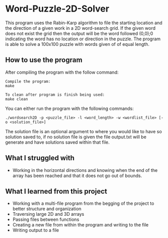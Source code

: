 # Word-Puzzle-2D-Solver

This program uses the Rabin-Karp algorithm to file the starting location and the direction of a given work in a 2D word-search grid. If the given word does not exist the grid then the output will be the word followed (0,0);0 indicating the word has no location or direction in the puzzle.
The program is able to solve a 100x100 puzzle with words given of of equal length.

## How to use the program

After compiling the program with the follow command:
```
Compile the program:
make

To clean after program is finish being used:
make clean
```
You can either run the program with the following commands:
```
./wordsearch2D -p <puzzle_file> -l <word_length> -w <wordlist_file> [-o <solution_file>]
```
The solution file is an optional argument to where you would like to have so solution saved to, if no solution file is given the file output.txt will be generate and have solutions saved within that file.

## What I struggled with

- Working in the horizontal directions and knowing when the end of the array has been reached and that it does not go out of bounds.

## What I learned from this project

- Working with a multi-file program from the begging of the project to better structure and organization
- Traversing large 2D and 3D arrays
- Passing files between functions
- Creating a new file from within the program and writing to the file
- Writing output to a file
